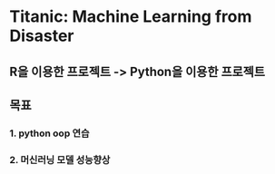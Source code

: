 # Titanic: Machine Learning from Disaster

## R을 이용한 프로젝트 -> Python을 이용한 프로젝트
## 목표
### 1. python oop 연습
### 2. 머신러닝 모델 성능향상
